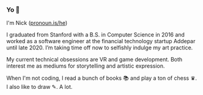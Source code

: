 ### Yo 👋

<!--
**njdup/njdup** is a ✨ _special_ ✨ repository because its `README.md` (this file) appears on your GitHub profile.

Here are some ideas to get you started:

- 🔭 I’m currently working on ...
- 🌱 I’m currently learning ...
- 👯 I’m looking to collaborate on ...
- 🤔 I’m looking for help with ...
- 💬 Ask me about ...
- 📫 How to reach me: ...
- 😄 Pronouns: ...
- ⚡ Fun fact: ...
-->

I'm Nick ([pronoun.is/he](http://pronoun.is/he))

I graduated from Stanford with a B.S. in Computer Science in 2016 and worked as a software engineer at the financial technology startup Addepar until late 2020. I’m taking time off now to selfishly indulge my art practice.

My current technical obsessions are VR and game development. Both interest me as mediums for storytelling and artistic expression.

When I'm not coding, I read a bunch of books 📚 and play a ton of chess ♛. I also like to draw ✎. A lot. 
